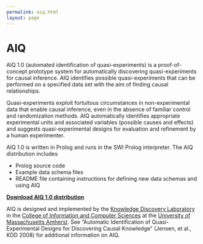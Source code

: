 ```yaml
---
permalink: aiq.html
layout: page
---
```


<h1> AIQ </h1>
<p> </p>

AIQ 1.0 (automated identification of quasi-experiments) is a proof-of-concept prototype system for automatically discovering quasi-experiments for causal inference. AIQ identifies possible quasi-experiments that can be performed on a specified data set with the aim of finding causal relationships.

Quasi-experiments exploit fortuitous circumstances in non-experimental data that enable causal inference, even in the absence of familiar control and randomization methods. AIQ automatically identifies appropriate experimental units and associated variables (possible causes and effects) and suggests quasi-experimental designs for evaluation and refinement by a human experimenter.

AIQ 1.0 is written in Prolog and runs in the SWI Prolog interpreter. The AIQ distribution includes

- Prolog source code
- Example data schema files
- README file containing instructions for defining new data schemas and using AIQ

**[Download AIQ 1.0 distribution](./software_files/aiq_1_0)**

AIQ is designed and implemented by the [Knowledge Discovery Laboratory](https://kdl.cs.umass.edu) in the [College of Information and Computer Sciences](https://www.cics.umass.edu/) at the [University of Massachusetts Amherst](https://umass.edu). See “Automatic Identification of Quasi-Experimental Designs for Discovering Causal Knowledge” (Jensen, et al., KDD 2008) for additional information on AIQ.
